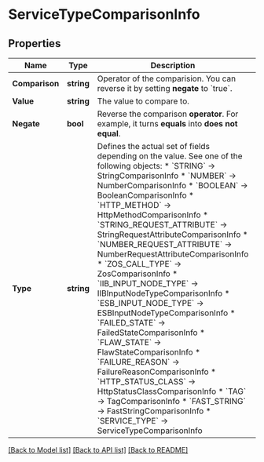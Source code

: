 # ServiceTypeComparisonInfo

## Properties

Name | Type | Description | Notes
------------ | ------------- | ------------- | -------------
**Comparison** | **string** | Operator of the comparision. You can reverse it by setting **negate** to &#x60;true&#x60;. | 
**Value** | **string** | The value to compare to. | [optional] 
**Negate** | **bool** | Reverse the comparison **operator**. For example, it turns **equals** into **does not equal**. | 
**Type** | **string** | Defines the actual set of fields depending on the value. See one of the following objects:   * &#x60;STRING&#x60; -&gt; StringComparisonInfo  * &#x60;NUMBER&#x60; -&gt; NumberComparisonInfo  * &#x60;BOOLEAN&#x60; -&gt; BooleanComparisonInfo  * &#x60;HTTP_METHOD&#x60; -&gt; HttpMethodComparisonInfo  * &#x60;STRING_REQUEST_ATTRIBUTE&#x60; -&gt; StringRequestAttributeComparisonInfo  * &#x60;NUMBER_REQUEST_ATTRIBUTE&#x60; -&gt; NumberRequestAttributeComparisonInfo  * &#x60;ZOS_CALL_TYPE&#x60; -&gt; ZosComparisonInfo  * &#x60;IIB_INPUT_NODE_TYPE&#x60; -&gt; IIBInputNodeTypeComparisonInfo  * &#x60;ESB_INPUT_NODE_TYPE&#x60; -&gt; ESBInputNodeTypeComparisonInfo  * &#x60;FAILED_STATE&#x60; -&gt; FailedStateComparisonInfo  * &#x60;FLAW_STATE&#x60; -&gt; FlawStateComparisonInfo  * &#x60;FAILURE_REASON&#x60; -&gt; FailureReasonComparisonInfo  * &#x60;HTTP_STATUS_CLASS&#x60; -&gt; HttpStatusClassComparisonInfo  * &#x60;TAG&#x60; -&gt; TagComparisonInfo  * &#x60;FAST_STRING&#x60; -&gt; FastStringComparisonInfo  * &#x60;SERVICE_TYPE&#x60; -&gt; ServiceTypeComparisonInfo   | 

[[Back to Model list]](../README.md#documentation-for-models) [[Back to API list]](../README.md#documentation-for-api-endpoints) [[Back to README]](../README.md)


